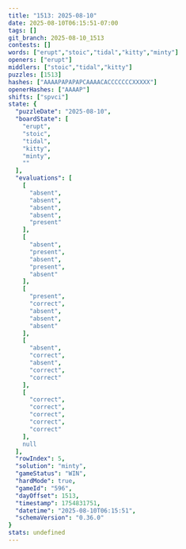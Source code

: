 ```yaml
---
title: "1513: 2025-08-10"
date: 2025-08-10T06:15:51-07:00
tags: []
git_branch: 2025-08-10_1513
contests: []
words: ["erupt","stoic","tidal","kitty","minty"]
openers: ["erupt"]
middlers: ["stoic","tidal","kitty"]
puzzles: [1513]
hashes: ["AAAAPAPAPAPCAAAACACCCCCCCXXXXX"]
openerHashes: ["AAAAP"]
shifts: ["spvci"]
state: {
  "puzzleDate": "2025-08-10",
  "boardState": [
    "erupt",
    "stoic",
    "tidal",
    "kitty",
    "minty",
    ""
  ],
  "evaluations": [
    [
      "absent",
      "absent",
      "absent",
      "absent",
      "present"
    ],
    [
      "absent",
      "present",
      "absent",
      "present",
      "absent"
    ],
    [
      "present",
      "correct",
      "absent",
      "absent",
      "absent"
    ],
    [
      "absent",
      "correct",
      "absent",
      "correct",
      "correct"
    ],
    [
      "correct",
      "correct",
      "correct",
      "correct",
      "correct"
    ],
    null
  ],
  "rowIndex": 5,
  "solution": "minty",
  "gameStatus": "WIN",
  "hardMode": true,
  "gameId": "596",
  "dayOffset": 1513,
  "timestamp": 1754831751,
  "datetime": "2025-08-10T06:15:51",
  "schemaVersion": "0.36.0"
}
stats: undefined
---
```

<!-- more -->

